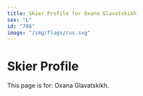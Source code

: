 ```yaml
---
title: Skier Profile for Oxana Glavatskikh
sex: "L"
id: "706"
image: "/img/flags/rus.svg" 
---
```


# Skier Profile

This page is for: Oxana Glavatskikh.
    
